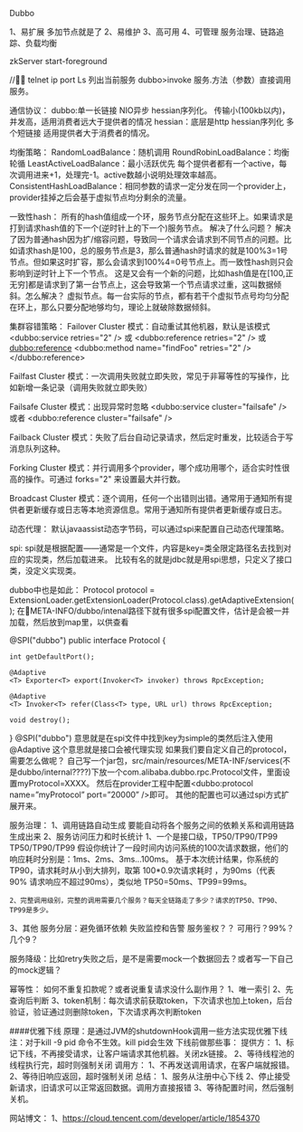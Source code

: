 Dubbo

1、易扩展 
多加节点就是了
2、易维护
3、高可用
4、可管理
服务治理、链路追踪、负载均衡



zkServer start-foreground

//🐂🍺
telnet ip port 
Ls  列出当前服务
dubbo>invoke 服务.方法（参数）直接调用服务。


通信协议：
dubbo:单一长链接 NIO异步 hessian序列化。   传输小(100kb以内)，并发高，适用消费者远大于提供者的情况
hessian：底层是http  hessian序列化 多个短链接 适用提供者大于消费者的情况。

均衡策略：
RandomLoadBalance：随机调用
RoundRobinLoadBalance：均衡轮循
LeastActiveLoadBalance：最小活跃优先
每个提供者都有一个active，每次调用进来+1，处理完-1。active数越小说明处理效率越高。
ConsistentHashLoadBalance：相同参数的请求一定分发在同一个provider上，provider挂掉之后会基于虚拟节点均分剩余的流量。

一致性hash：
所有的hash值组成一个环，服务节点分配在这些环上。如果请求是打到请求hash值的下一个(逆时针上的下一个)服务节点。
解决了什么问题？
解决了因为普通hash因为扩/缩容问题，导致同一个请求会请求到不同节点的问题。比如请求hash是100，总的服务节点是3，那么普通hash时请求的就是100%3=1号节点。但如果这时扩容，那么会请求到100%4=0号节点上。而一致性hash则只会影响到逆时针上下一个节点。
这是又会有一个新的问题，比如hash值是在[100,正无穷]都是请求到了第一台节点上，这会导致第一个节点请求过重，这叫数据倾斜。怎么解决？
虚拟节点。每一台实际的节点，都有若干个虚拟节点号均匀分配在环上，那么只要分配地够均匀，理论上就破除数据倾斜。



集群容错策略：
Failover Cluster 模式：自动重试其他机器，默认是该模式
<dubbo:service retries="2" />
或
<dubbo:reference retries="2" />
或
<dubbo:reference>
    <dubbo:method name="findFoo" retries="2" />
</dubbo:reference>

Failfast Cluster 模式：一次调用失败就立即失败，常见于非幂等性的写操作，比如新增一条记录（调用失败就立即失败）

Failsafe Cluster 模式：出现异常时忽略
<dubbo:service cluster="failsafe" />
或者
<dubbo:reference cluster="failsafe" />

Failback Cluster 模式：失败了后台自动记录请求，然后定时重发，比较适合于写消息队列这种。

Forking Cluster 模式：并行调用多个provider，哪个成功用哪个，适合实时性很高的操作。可通过 forks="2" 来设置最大并行数。

Broadcast Cluster 模式：逐个调用，任何一个出错则出错。通常用于通知所有提供者更新缓存或日志等本地资源信息。常用于通知所有提供者更新缓存或日志。

动态代理：
默认javaassist动态字节码，可以通过spi来配置自己动态代理策略。

spi:
spi就是根据配置——通常是一个文件，内容是key=类全限定路径名去找到对应的实现类，然后加载进来。
比较有名的就是jdbc就是用spi思想，只定义了接口类，没定义实现类。

dubbo中也是如此：
Protocol protocol = ExtensionLoader.getExtensionLoader(Protocol.class).getAdaptiveExtension();
在META-INFO/dubbo/intenal路径下就有很多spi配置文件，估计是会被一并加载，然后放到map里，以供查看

@SPI("dubbo")
public interface Protocol {

    int getDefaultPort();

    @Adaptive
    <T> Exporter<T> export(Invoker<T> invoker) throws RpcException;

    @Adaptive
    <T> Invoker<T> refer(Class<T> type, URL url) throws RpcException;

    void destroy();

}
@SPI("dubbo")
意思就是在spi文件中找到key为simple的类然后注入使用
@Adaptive
这个意思就是接口会被代理实现
如果我们要自定义自己的protocol，需要怎么做呢？
自己写一个jar包，src/main/resources/META-INF/services(不是dubbo/internal????)下放一个com.alibaba.dubbo.rpc.Protocol文件，里面设置myProtocol=XXXX。
然后在provider工程中配置<dubbo:protocol name=”myProtocol” port=”20000” />即可。
其他的配置也可以通过spi方式扩展开来。


服务治理：
1、调用链路自动生成
要能自动将各个服务之间的依赖关系和调用链路生成出来
2、服务访问压力和时长统计
	1、一个是接口级，TP50/TP90/TP99
	TP50/TP90/TP99 
假设你统计了一段时间内访问系统的100次请求数据，他们的响应耗时分别是：1ms、2ms、3ms...100ms。
基于本次统计结果，你系统的 TP90，请求耗时从小到大排列，取第 100*0.9次请求耗时 ，为90ms（代表 90% 请求响应不超过90ms），类似地 TP50=50ms、TP99=99ms。

	2、完整调用级别，完整的调用需要几个服务？每天全链路走了多少？请求的TP50、TP90、TP99是多少。

3、其他
	服务分层：避免循环依赖
	失败监控和告警
	服务鉴权？？
	可用行？99%？几个9？

服务降级：比如retry失败之后，是不是需要mock一个数据回去？或者写一下自己的mock逻辑？


幂等性：
如何不重复扣款呢？或者说重复请求没什么副作用？
1、唯一索引
2、先查询后判断
3、token机制：每次请求前获取token，下次请求也加上token，后台验证，验证通过则删除token，下次请求再次判断token

####优雅下线
原理：是通过JVM的shutdownHook调用一些方法实现优雅下线
注：对于kill -9 pid 命令不生效。kill pid会生效
下线前做那些事：
提供方：
1、标记下线，不再接受请求，让客户端请求其他机器。关闭zk链接。
2、等待线程池的线程执行完，超时则强制关闭
调用方：
1、不再发送调用请求，在客户端就报错。
2、等待旧响应返回，超时强制关闭
总结：
1、服务从注册中心下线
2、停止接受新请求，旧请求可以正常返回数据。调用方直接报错
3、等待配置时间，然后强制关机。


网站博文：
1、https://cloud.tencent.com/developer/article/1854370























